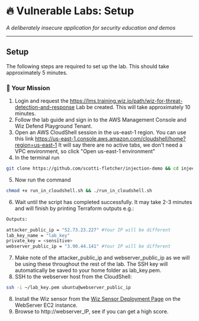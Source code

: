 # 🔥 Vulnerable Labs: Setup
*A deliberately insecure application for security education and demos*

---

## Setup

The following steps are required to set up the lab. This should take approximately 5 minutes. 

### 🎯 Your Mission

1. Login and request the https://lms.training.wiz.io/path/wiz-for-threat-detection-and-response Lab be created. This will take approximately 10 minutes.
2. Follow the lab guide and sign in to the AWS Management Console and Wiz Defend Playground Tenant.
3. Open an AWS CloudShell session in the us-east-1 region. You can use this link https://us-east-1.console.aws.amazon.com/cloudshell/home?region=us-east-1
   It will say there are no active tabs, we don't need a VPC environment, so click "Open us-east-1 environment"
4. In the terminal run 
```bash
git clone https://github.com/scotti-fletcher/injection-demo && cd injection-demo
```
5. Now run the command
```bash
chmod +x run_in_cloudshell.sh && ./run_in_cloudshell.sh
```
6. Wait until the script has completed successfully. It may take 2-3 minutes and will finish by printing Terraform outputs e.g.:
```bash
Outputs:

attacker_public_ip = "52.73.23.227" #Your IP will be different
lab_key_name = "lab_key"
private_key = <sensitive>
webserver_public_ip = "3.90.44.141" #Your IP will be different
```
7. Make note of the attacker_public_ip and webserver_public_ip as we will be using these throughout the rest of the lab. The SSH key will automatically be saved to your home folder as lab_key.pem.
8. SSH to the webserver host from the CloudShell:
```bash
ssh -i ~/lab_key.pem ubuntu@webserver_public_ip
```
8. Install the Wiz sensor from the [Wiz Sensor Deployment Page](https://app.wiz.io/settings/deployments/setup/sensor-linux-native) on the WebServer EC2 instance.
9. Browse to http://webserver_IP, see if you can get a high score. 
